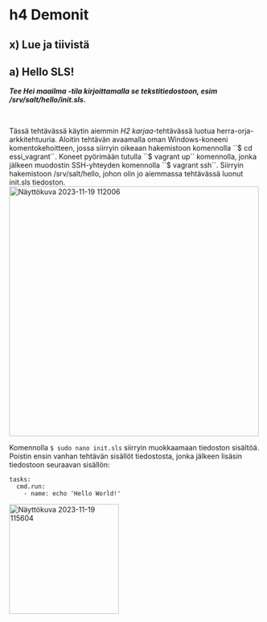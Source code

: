 # h4 Demonit
## x) Lue ja tiivistä

## a) Hello SLS!
<i><b>Tee Hei maailma -tila kirjoittamalla se tekstitiedostoon, esim /srv/salt/hello/init.sls.</i></b>
<p>&nbsp;</p>
Tässä tehtävässä käytin aiemmin <i>H2 karjaa</i>-tehtävässä luotua herra-orja-arkkitehtuuria. Aloitin tehtävän avaamalla oman Windows-koneeni komentokehoitteen, jossa siirryin oikeaan hakemistoon komennolla ``$ cd essi_vagrant``. Koneet pyörimään tutulla ``$ vagrant up`` komennolla, jonka jälkeen muodostin SSH-yhteyden komennolla ``$ vagrant ssh``. 
Siirryin hakemistoon /srv/salt/hello, johon olin jo aiemmassa tehtävässä luonut init.sls tiedoston. 

<img width="496" alt="Näyttökuva 2023-11-19 112006" src="https://github.com/esskra/palvelinten_hallinta/assets/148875302/c0a230c8-7fbe-4f73-bc04-ac6a98b11dc3">

Komennolla ``$ sudo nano init.sls`` siirryin muokkaamaan tiedoston sisältöä. Poistin ensin vanhan tehtävän sisällöt tiedostosta, jonka jälkeen lisäsin tiedostoon seuraavan sisällön:

```
tasks:
  cmd.run:
    - name: echo 'Hello World!'
```

<img width="218" alt="Näyttökuva 2023-11-19 115604" src="https://github.com/esskra/palvelinten_hallinta/assets/148875302/dc259370-c231-4107-9efc-14a3f5d583f9">

